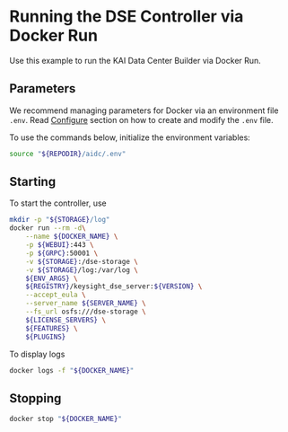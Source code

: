 # Running the DSE Controller via Docker Run

Use this example to run the KAI Data Center Builder via Docker Run.

## Parameters

We recommend managing parameters for Docker via an environment file `.env`. Read [Configure](configure.md) section on how to create and modify the `.env` file.

To use the commands below, initialize the environment variables:

```bash
source "${REPODIR}/aidc/.env"
```

## Starting

To start the controller, use

```bash
mkdir -p "${STORAGE}/log"
docker run --rm -d\
    --name ${DOCKER_NAME} \
    -p ${WEBUI}:443 \
    -p ${GRPC}:50001 \
    -v ${STORAGE}:/dse-storage \
    -v ${STORAGE}/log:/var/log \
    ${ENV_ARGS} \
    ${REGISTRY}/keysight_dse_server:${VERSION} \
    --accept_eula \
    --server_name ${SERVER_NAME} \
    --fs_url osfs:///dse-storage \
    ${LICENSE_SERVERS} \
    ${FEATURES} \
    ${PLUGINS}
```

To display logs

```bash
docker logs -f "${DOCKER_NAME}"
```

## Stopping

```bash
docker stop "${DOCKER_NAME}"
```
